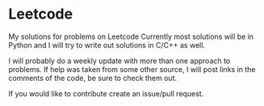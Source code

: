 # Leetcode
My solutions for problems on Leetcode
Currently most solutions will be in Python
and I will try to write out solutions in C/C++ as well.

I will probably do a weekly update with more than one approach to problems.
If help was taken from some other source, I will post links in the comments of the code, be sure to check them out.


If you would like to contribute create an issue/pull request.
